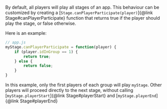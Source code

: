 By default, all players will play all stages of an app. This behaviour can be customized by creating a [`Stage.canPlayerParticipate(player)`]{@link Stage#canPlayerParticipate} function that returns true if the player should play the stage, or false otherwise.

Here is an example:

```javascript
// app.js
myStage.canPlayerParticipate = function(player) {
	if (player.idInGroup == 1) {
		return true;
	} else {
		return false;
    }
}
```

In this example, only the first players of each group will play `myStage`. Other players will proceed directly to the next stage, without calling [`myStage.playerStart`]{@link Stage#playerStart} and [`myStage.playerEnd`]{@link Stage#playerEnd}
